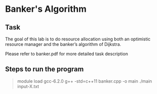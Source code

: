 # Banker's Algorithm

## Task
The goal of this lab is to do resource allocation using both an optimistic resource manager and the banker’s algorithm of Dijkstra.

Please refer to banker.pdf for more detailed task description

## Steps to run the program
> module load gcc-6.2.0
> g++ -std=c++11 banker.cpp -o main
> ./main input-X.txt

